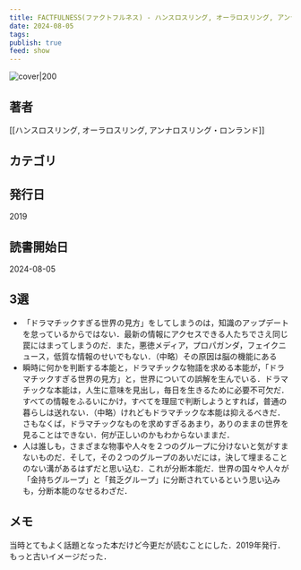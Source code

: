 ```yaml
---
title: FACTFULNESS(ファクトフルネス) - ハンスロスリング, オーラロスリング, アンナロスリング・ロンランド
date: 2024-08-05
tags: 
publish: true
feed: show
---
```

![cover|200](http://books.google.com/books/content?id=4GqdwAEACAAJ&printsec=frontcover&img=1&zoom=1&source=gbs_api)
## 著者
[[ハンスロスリング, オーラロスリング, アンナロスリング・ロンランド]]
## カテゴリ

## 発行日
2019
## 読書開始日
2024-08-05

## 3選
 - 「ドラマチックすぎる世界の見方」をしてしまうのは，知識のアップデートを怠っているからではない．最新の情報にアクセスできる人たちでさえ同じ罠にはまってしまうのだ．また，悪徳メディア，プロパガンダ，フェイクニュース，低質な情報のせいでもない．（中略）その原因は脳の機能にある
 - 瞬時に何かを判断する本能と，ドラマチックな物語を求める本能が，「ドラマチックすぎる世界の見方」と，世界についての誤解を生んでいる．ドラマチックな本能は，人生に意味を見出し，毎日を生きるために必要不可欠だ．すべての情報をふるいにかけ，すべてを理屈で判断しようとすれば，普通の暮らしは送れない．（中略）けれどもドラマチックな本能は抑えるべきだ．さもなくば，ドラマチックなものを求めすぎるあまり，ありのままの世界を見ることはできない．何が正しいのかもわからないままだ．
 - 人は誰しも，さまざまな物事や人々を２つのグループに分けないと気がすまないものだ．そして，その２つのグループのあいだには，決して埋まることのない溝があるはずだと思い込む．これが分断本能だ．世界の国々や人々が「金持ちグループ」と「貧乏グループ」に分断されているという思い込みも，分断本能のなせるわざだ．
## メモ
当時とてもよく話題となった本だけど今更だが読むことにした．2019年発行．もっと古いイメージだった．
